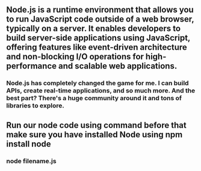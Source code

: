 ## Node.js is a runtime environment that allows you to run JavaScript code outside of a web browser, typically on a server. It enables developers to build server-side applications using JavaScript, offering features like event-driven architecture and non-blocking I/O operations for high-performance and scalable web applications.

### Node.js has completely changed the game for me. I can build APIs, create real-time applications, and so much more. And the best part? There's a huge community around it and tons of libraries to explore.
## Run our node code using command before that make sure you have installed Node using npm install node
### node filename.js

